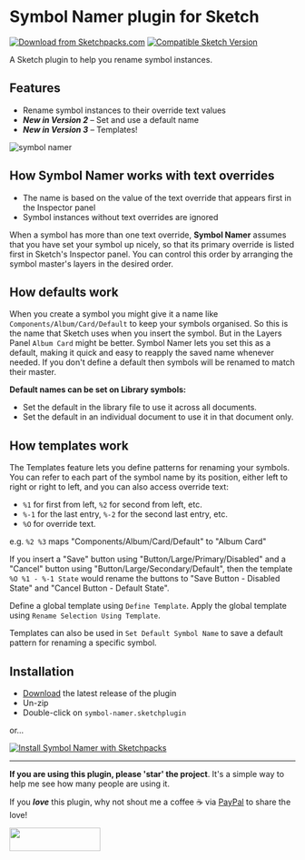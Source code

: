 # Symbol Namer plugin for Sketch
[![Download from Sketchpacks.com](https://badges.sketchpacks.com/plugins/com.gilesperry.symbol-namer/version.svg)](https://api.sketchpacks.com/v1/plugins/com.gilesperry.symbol-namer/download) [![Compatible Sketch Version](https://badges.sketchpacks.com/plugins/com.gilesperry.symbol-namer/compatibility.svg)](https://sketchpacks.com/perrysmotors/symbol-namer)

A Sketch plugin to help you rename symbol instances.

## Features
- Rename symbol instances to their override text values
- ***New in Version 2*** – Set and use a default name
- ***New in Version 3*** – Templates!

![symbol namer](https://user-images.githubusercontent.com/12557727/76146764-7e123880-608d-11ea-8022-4f7a5a7dfdeb.gif)

## How Symbol Namer works with text overrides

- The name is based on the value of the text override that appears first in the Inspector panel
- Symbol instances without text overrides are ignored

When a symbol has more than one text override, **Symbol Namer** assumes that you have set your symbol up nicely, so that its primary override is listed first in Sketch's Inspector panel. You can control this order by arranging the symbol master's layers in the desired order.

## How defaults work
When you create a symbol you might give it a name like `Components/Album/Card/Default` to keep your symbols organised. So this is the name that Sketch uses when you insert the symbol. But in the Layers Panel `Album Card` might be better. Symbol Namer lets you set this as a default, making it quick and easy to reapply the saved name whenever needed. If you don't define a default then symbols will be renamed to match their master.

**Default names can be set on Library symbols:**

- Set the default in the library file to use it across all documents. 
- Set the default in an individual document to use it in that document only.

## How templates work

The Templates feature lets you define patterns for renaming your symbols. You can refer to each part of the symbol name by its position, either left to right or right to left, and you can also access override text:

- `%1` for first from left, `%2` for second from left, etc.
- `%-1` for the last entry, `%-2` for the second last entry, etc.
- `%O` for override text. 

e.g. `%2 %3` maps "Components/Album/Card/Default" to "Album Card"

If you insert a "Save" button using "Button/Large/Primary/Disabled" and a "Cancel" button using "Button/Large/Secondary/Default", then the template `%O %1 - %-1 State` would rename the buttons to "Save Button - Disabled State" and "Cancel Button - Default State".

Define a global template using `Define Template`. Apply the global template using `Rename Selection Using Template`.

Templates can also be used in `Set Default Symbol Name` to save a default pattern for renaming a specific symbol.

## Installation

* [Download](../../releases/latest/download/symbol-namer.sketchplugin.zip) the latest release of the plugin
* Un-zip
* Double-click on `symbol-namer.sketchplugin`

or...

[![Install Symbol Namer with Sketchpacks](http://sketchpacks-com.s3.amazonaws.com/assets/badges/sketchpacks-badge-install.png "Install Symbol Namer with Sketchpacks")](https://sketchpacks.com/perrysmotors/symbol-namer/install)

---

**If you are using this plugin, please 'star' the project**. It's a simple way to help me see how many people are using it.

If you ***love*** this plugin, why not shout me a coffee ☕️ via [PayPal](https://www.paypal.me/perrysmotors/2) to share the love!

<a href="https://www.paypal.me/perrysmotors/2">
  <img width="160" height="41" src="https://user-images.githubusercontent.com/12557727/39295119-7e115bca-4935-11e8-9fe9-802d667ac22c.png">
</a>

